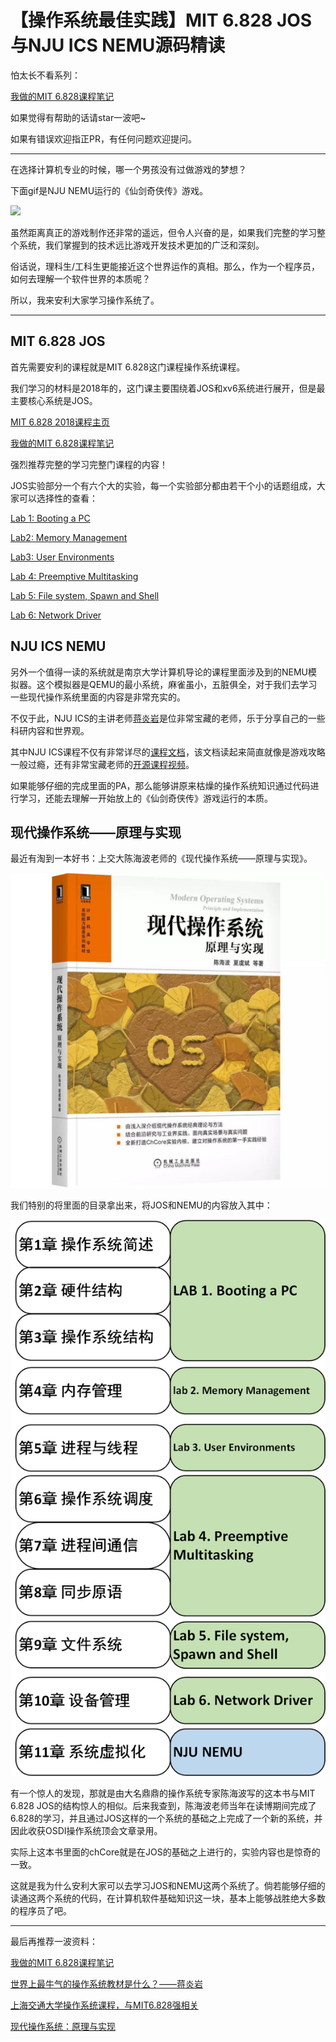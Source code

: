 # 【操作系统最佳实践】MIT 6.828 JOS与NJU ICS NEMU源码精读

怕太长不看系列：

[我做的MIT 6.828课程笔记](http://knowledgehive.github.io/6.828/)

如果觉得有帮助的话请star一波吧~

如果有错误欢迎指正PR，有任何问题欢迎提问。



__________



在选择计算机专业的时候，哪一个男孩没有过做游戏的梦想？

下面gif是NJU NEMU运行的《仙剑奇侠传》游戏。

![](./readme/pal.gif)

虽然距离真正的游戏制作还非常的遥远，但令人兴奋的是，如果我们完整的学习整个系统，我们掌握到的技术远比游戏开发技术更加的广泛和深刻。

俗话说，理科生/工科生更能接近这个世界运作的真相。那么，作为一个程序员，如何去理解一个软件世界的本质呢？

所以，我来安利大家学习操作系统了。

______



## MIT 6.828 JOS

首先需要安利的课程就是MIT 6.828这门课程操作系统课程。

我们学习的材料是2018年的，这门课主要围绕着JOS和xv6系统进行展开，但是最主要核心系统是JOS。

[MIT 6.828 2018课程主页](https://pdos.csail.mit.edu/6.828/2018/labguide.html)

[我做的MIT 6.828课程笔记](http://knowledgehive.github.io/6.828/)

强烈推荐完整的学习完整门课程的内容！

JOS实验部分一个有六个大的实验，每一个实验部分都由若干个小的话题组成，大家可以选择性的查看：

[Lab 1: Booting a PC](https://knowledgehive.github.io/6.828/lab1-Booting%20a%20PC.html)

[Lab2: Memory Management](https://knowledgehive.github.io/6.828/lab2-Memory%20Management.html)

[Lab3: User Environments](https://knowledgehive.github.io/6.828/Lab3-User%20Environments.html)

[Lab 4: Preemptive Multitasking](https://knowledgehive.github.io/6.828/lab4-Preemptive%20Multitasking.html)

[Lab 5: File system, Spawn and Shell](https://knowledgehive.github.io/6.828/lab5-File%20system,%20Spawn%20and%20Shell.html)

[Lab 6: Network Driver](https://knowledgehive.github.io/6.828/lab6-Network%20Driver.html)

## NJU ICS NEMU

另外一个值得一读的系统就是南京大学计算机导论的课程里面涉及到的NEMU模拟器。这个模拟器是QEMU的最小系统，麻雀虽小，五脏俱全，对于我们去学习一些现代操作系统里面的内容是非常充实的。

不仅于此，NJU ICS的主讲老师[蒋炎岩](https://www.zhihu.com/people/jiang-yan-yan-75)是位非常宝藏的老师，乐于分享自己的一些科研内容和世界观。

其中NJU ICS课程不仅有非常详尽的[课程文档](https://nju-projectn.github.io/ics-pa-gitbook/ics2019/)，该文档读起来简直就像是游戏攻略一般过瘾，还有非常宝藏老师的[开源课程视频](https://www.bilibili.com/video/BV1qa4y1j7xk)。

如果能够仔细的完成里面的PA，那么能够讲原来枯燥的操作系统知识通过代码进行学习，还能去理解一开始放上的《仙剑奇侠传》游戏运行的本质。



## 现代操作系统——原理与实现

最近有淘到一本好书：上交大陈海波老师的《现代操作系统——原理与实现》。

![](./readme/cover.jpg)



我们特别的将里面的目录拿出来，将JOS和NEMU的内容放入其中：

![](./readme/arch.png)

有一个惊人的发现，那就是由大名鼎鼎的操作系统专家陈海波写的这本书与MIT 6.828 JOS的结构惊人的相似。后来我查到，陈海波老师当年在读博期间完成了6.828的学习，并且通过JOS这样的一个系统的基础之上完成了一个新的系统，并因此收获OSDI操作系统顶会文章录用。



实际上这本书里面的chCore就是在JOS的基础之上进行的，实验内容也是惊奇的一致。



这就是我为什么安利大家可以去学习JOS和NEMU这两个系统了。倘若能够仔细的读通这两个系统的代码，在计算机软件基础知识这一块，基本上能够战胜绝大多数的程序员了吧。



_______

最后再推荐一波资料：

[我做的MIT 6.828课程笔记](http://knowledgehive.github.io/6.828/)

 [世界上最牛气的操作系统教材是什么？——蒋炎岩](https://zhuanlan.zhihu.com/p/266871840)

[上海交通大学操作系统课程，与MIT6.828强相关](https://ipads.se.sjtu.edu.cn/courses/os/schedule.shtml)

[现代操作系统：原理与实现](https://ipads.se.sjtu.edu.cn/mospi/#)




